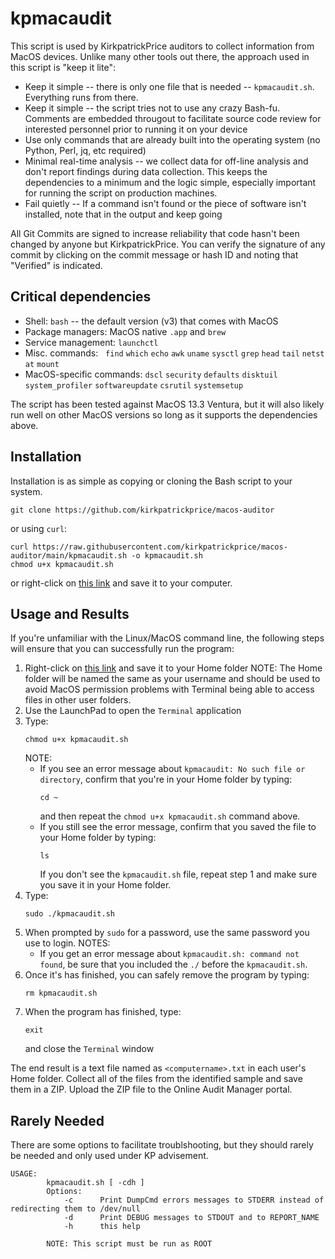 # kpmacaudit

This script is used by KirkpatrickPrice auditors to collect information from MacOS devices.  Unlike many other tools out there, the approach used in this script is "keep it lite":
* Keep it simple -- there is only one file that is needed -- `kpmacaudit.sh`.  Everything runs from there.
* Keep it simple -- the script tries not to use any crazy Bash-fu.  Comments are embedded througout to facilitate source code review for interested personnel prior to running it on your device
* Use only commands that are already built into the operating system (no Python, Perl, jq, etc required)
* Minimal real-time analysis -- we collect data for off-line analysis and don't report findings during data collection.  This keeps the dependencies to a minimum and the logic simple, especially important for running the script on production machines.
* Fail quietly -- If a command isn't found or the piece of software isn't installed, note that in the output and keep going

All Git Commits are signed to increase reliability that code hasn't been changed by anyone but KirkpatrickPrice.  You can verify the signature of any commit by clicking on the commit message or hash ID and noting that "Verified" is indicated.

## Critical dependencies ##
* Shell: `bash` -- the default version (v3) that comes with MacOS
* Package managers: MacOS native `.app` and `brew`
* Service management: `launchctl`
* Misc. commands:   `find` `which` `echo` `awk` `uname` `sysctl` `grep` `head` `tail` `netstat` `mount`
* MacOS-specific commands: `dscl` `security` `defaults` `disktuil` `system_profiler` `softwareupdate` `csrutil` `systemsetup`

The script has been tested against MacOS 13.3 Ventura, but it will also likely run well on other MacOS versions so long as it supports the dependencies above.

## Installation
Installation is as simple as copying or cloning the Bash script to your system.

`git clone https://github.com/kirkpatrickprice/macos-auditor`

or using `curl`:

```
curl https://raw.githubusercontent.com/kirkpatrickprice/macos-auditor/main/kpmacaudit.sh -o kpmacaudit.sh
chmod u+x kpmacaudit.sh
```

or right-click on [this link](https://raw.githubusercontent.com/kirkpatrickprice/macos-auditor/main/kpmacaudit.sh) and save it to your computer.

## Usage and Results
If you're unfamiliar with the Linux/MacOS command line, the following steps will ensure that you can successfully run the program:
1. Right-click on [this link](https://raw.githubusercontent.com/kirkpatrickprice/macos-auditor/main/kpmacaudit.sh) and save it to your Home folder
    NOTE: The Home folder will be named the same as your username and should be used to avoid MacOS permission problems with Terminal being able to access files in other user folders.
2. Use the LaunchPad to open the `Terminal` application
3. Type: 
    ```
    chmod u+x kpmacaudit.sh
    ```
    NOTE: 
    * If you see an error message about `kpmacaudit: No such file or directory`, confirm that you're in your Home folder by typing: 
        ```
        cd ~
        ``` 
        and then repeat the `chmod u+x kpmacaudit.sh` command above.
    * If you still see the error message, confirm that you saved the file to your Home folder by typing:
        ```
        ls
        ```
        If you don't see the `kpmacaudit.sh` file, repeat step 1 and make sure you save it in your Home folder.
4. Type: 
    ```
    sudo ./kpmacaudit.sh
    ```
5. When prompted by `sudo` for a password, use the same password you use to login.
    NOTES: 
    * If you get an error message about `kpmacaudit.sh: command not found`, be sure that you included the `./` before the `kpmacaudit.sh`.
6. Once it's has finished, you can safely remove the program by typing: 
    ```
    rm kpmacaudit.sh
    ```
7. When the program has finished, type:
    ```
    exit
    ```
    and close the `Terminal` window

The end result is a text file named as `<computername>.txt` in each user's Home folder.  Collect all of the files from the identified sample and save them in a ZIP.  Upload the ZIP file to the Online Audit Manager portal.

## Rarely Needed
There are some options to facilitate troublshooting, but they should rarely be needed and only used under KP advisement.
```
USAGE:
        kpmacaudit.sh [ -cdh ]
        Options:
            -c      Print DumpCmd errors messages to STDERR instead of redirecting them to /dev/null
            -d      Print DEBUG messages to STDOUT and to REPORT_NAME
            -h      this help

        NOTE: This script must be run as ROOT
```
